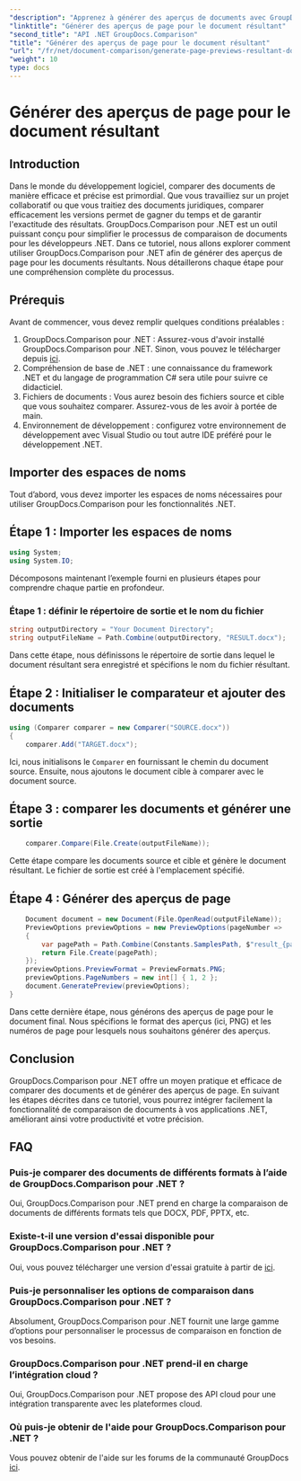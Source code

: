 ```yaml
---
"description": "Apprenez à générer des aperçus de documents avec GroupDocs.Comparison pour .NET. Comparez des documents efficacement et précisément."
"linktitle": "Générer des aperçus de page pour le document résultant"
"second_title": "API .NET GroupDocs.Comparison"
"title": "Générer des aperçus de page pour le document résultant"
"url": "/fr/net/document-comparison/generate-page-previews-resultant-document/"
"weight": 10
type: docs
---
```

# Générer des aperçus de page pour le document résultant

## Introduction
Dans le monde du développement logiciel, comparer des documents de manière efficace et précise est primordial. Que vous travailliez sur un projet collaboratif ou que vous traitiez des documents juridiques, comparer efficacement les versions permet de gagner du temps et de garantir l'exactitude des résultats. GroupDocs.Comparison pour .NET est un outil puissant conçu pour simplifier le processus de comparaison de documents pour les développeurs .NET. Dans ce tutoriel, nous allons explorer comment utiliser GroupDocs.Comparison pour .NET afin de générer des aperçus de page pour les documents résultants. Nous détaillerons chaque étape pour une compréhension complète du processus.
## Prérequis
Avant de commencer, vous devez remplir quelques conditions préalables :
1. GroupDocs.Comparison pour .NET : Assurez-vous d'avoir installé GroupDocs.Comparison pour .NET. Sinon, vous pouvez le télécharger depuis [ici](https://releases.groupdocs.com/comparison/net/).
2. Compréhension de base de .NET : une connaissance du framework .NET et du langage de programmation C# sera utile pour suivre ce didacticiel.
3. Fichiers de documents : Vous aurez besoin des fichiers source et cible que vous souhaitez comparer. Assurez-vous de les avoir à portée de main.
4. Environnement de développement : configurez votre environnement de développement avec Visual Studio ou tout autre IDE préféré pour le développement .NET.

## Importer des espaces de noms
Tout d’abord, vous devez importer les espaces de noms nécessaires pour utiliser GroupDocs.Comparison pour les fonctionnalités .NET.
## Étape 1 : Importer les espaces de noms
```csharp
using System;
using System.IO;
```
Décomposons maintenant l’exemple fourni en plusieurs étapes pour comprendre chaque partie en profondeur.
### Étape 1 : définir le répertoire de sortie et le nom du fichier
```csharp
string outputDirectory = "Your Document Directory";
string outputFileName = Path.Combine(outputDirectory, "RESULT.docx");
```
Dans cette étape, nous définissons le répertoire de sortie dans lequel le document résultant sera enregistré et spécifions le nom du fichier résultant.
## Étape 2 : Initialiser le comparateur et ajouter des documents
```csharp
using (Comparer comparer = new Comparer("SOURCE.docx"))
{
    comparer.Add("TARGET.docx");
```
Ici, nous initialisons le `Comparer` en fournissant le chemin du document source. Ensuite, nous ajoutons le document cible à comparer avec le document source.
## Étape 3 : comparer les documents et générer une sortie
```csharp
    comparer.Compare(File.Create(outputFileName));
```
Cette étape compare les documents source et cible et génère le document résultant. Le fichier de sortie est créé à l'emplacement spécifié.
## Étape 4 : Générer des aperçus de page
```csharp
    Document document = new Document(File.OpenRead(outputFileName));
    PreviewOptions previewOptions = new PreviewOptions(pageNumber =>
    {
        var pagePath = Path.Combine(Constants.SamplesPath, $"result_{pageNumber}.png");
        return File.Create(pagePath);
    });
    previewOptions.PreviewFormat = PreviewFormats.PNG;
    previewOptions.PageNumbers = new int[] { 1, 2 };
    document.GeneratePreview(previewOptions);
}
```
Dans cette dernière étape, nous générons des aperçus de page pour le document final. Nous spécifions le format des aperçus (ici, PNG) et les numéros de page pour lesquels nous souhaitons générer des aperçus.

## Conclusion
GroupDocs.Comparison pour .NET offre un moyen pratique et efficace de comparer des documents et de générer des aperçus de page. En suivant les étapes décrites dans ce tutoriel, vous pourrez intégrer facilement la fonctionnalité de comparaison de documents à vos applications .NET, améliorant ainsi votre productivité et votre précision.
## FAQ
### Puis-je comparer des documents de différents formats à l’aide de GroupDocs.Comparison pour .NET ?
Oui, GroupDocs.Comparison pour .NET prend en charge la comparaison de documents de différents formats tels que DOCX, PDF, PPTX, etc.
### Existe-t-il une version d'essai disponible pour GroupDocs.Comparison pour .NET ?
Oui, vous pouvez télécharger une version d'essai gratuite à partir de [ici](https://releases.groupdocs.com/).
### Puis-je personnaliser les options de comparaison dans GroupDocs.Comparison pour .NET ?
Absolument, GroupDocs.Comparison pour .NET fournit une large gamme d’options pour personnaliser le processus de comparaison en fonction de vos besoins.
### GroupDocs.Comparison pour .NET prend-il en charge l’intégration cloud ?
Oui, GroupDocs.Comparison pour .NET propose des API cloud pour une intégration transparente avec les plateformes cloud.
### Où puis-je obtenir de l'aide pour GroupDocs.Comparison pour .NET ?
Vous pouvez obtenir de l'aide sur les forums de la communauté GroupDocs [ici](https://forum.groupdocs.com/c/comparison/12).